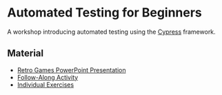 # Automated Testing for Beginners
A workshop introducing automated testing using the [Cypress](https://cypress.io) framework.

## Material
- <a href="RetroGames.pptx" target="_blank">Retro Games PowerPoint Presentation</a>
- [Follow-Along Activity](FollowAlong.md)
- [Individual Exercises](Individual.md)